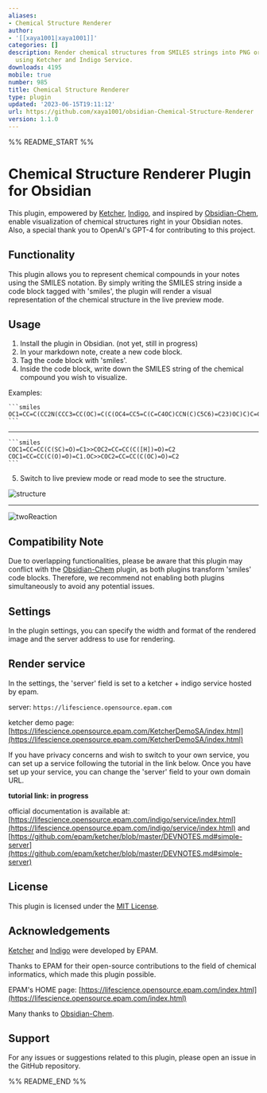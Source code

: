 ```yaml
---
aliases:
- Chemical Structure Renderer
author:
- '[[xaya1001|xaya1001]]'
categories: []
description: Render chemical structures from SMILES strings into PNG or SVG format
  using Ketcher and Indigo Service.
downloads: 4195
mobile: true
number: 985
title: Chemical Structure Renderer
type: plugin
updated: '2023-06-15T19:11:12'
url: https://github.com/xaya1001/obsidian-Chemical-Structure-Renderer
version: 1.1.0
---
```


%% README_START %%

# Chemical Structure Renderer Plugin for Obsidian

This plugin, empowered by [Ketcher](https://github.com/epam/ketcher), [Indigo](https://github.com/epam/Indigo), and inspired by [Obsidian-Chem](https://github.com/Acylation/obsidian-chem), enable visualization of chemical structures right in your Obsidian notes. Also, a special thank you to OpenAI's GPT-4 for contributing to this project.

## Functionality
This plugin allows you to represent chemical compounds in your notes using the SMILES notation. By simply writing the SMILES string inside a code block tagged with 'smiles', the plugin will render a visual representation of the chemical structure in the live preview mode.

## Usage
1. Install the plugin in Obsidian. (not yet, still in progress)
2. In your markdown note, create a new code block.
3. Tag the code block with 'smiles'.
4. Inside the code block, write down the SMILES string of the chemical compound you wish to visualize.

Examples:

    ```smiles
    OC1=CC=C(CC2N(CCC3=CC(OC)=C(C(OC4=CC5=C(C=C4OC)CCN(C)C5C6)=C23)OC)C)C=C1OC7=CC=C6C=C7
    ```

---

    ```smiles
    COC1=CC=CC(C(SC)=O)=C1>>COC2=CC=CC(C([H])=O)=C2
    COC1=CC=CC(C(O)=O)=C1.OC>>COC2=CC=CC(C(OC)=O)=C2
    ```
5. Switch to live preview mode or read mode to see the structure.

![structure](https://github.com/xaya1001/obsidian-ketcher-smiles/blob/master/img/Berbamine.png)

---

![twoReaction](https://github.com/xaya1001/obsidian-ketcher-smiles/blob/master/img/twoReaction.png)

## Compatibility Note
Due to overlapping functionalities, please be aware that this plugin may conflict with the [Obsidian-Chem](https://github.com/Acylation/obsidian-chem) plugin, as both plugins transform 'smiles' code blocks. Therefore, we recommend not enabling both plugins simultaneously to avoid any potential issues.

## Settings
In the plugin settings, you can specify the width and format of the rendered image and the server address to use for rendering.

## Render service
In the settings, the 'server' field is set to a ketcher + indigo service hosted by epam.

server: `https://lifescience.opensource.epam.com`

ketcher demo page: [https://lifescience.opensource.epam.com/KetcherDemoSA/index.html](https://lifescience.opensource.epam.com/KetcherDemoSA/index.html)

If you have privacy concerns and wish to switch to your own service, you can set up a service following the tutorial in the link below. Once you have set up your service, you can change the 'server' field to your own domain URL.

**tutorial link: in progress**

official documentation is available at: [https://lifescience.opensource.epam.com/indigo/service/index.html](https://lifescience.opensource.epam.com/indigo/service/index.html) and [https://github.com/epam/ketcher/blob/master/DEVNOTES.md#simple-server](https://github.com/epam/ketcher/blob/master/DEVNOTES.md#simple-server)


## License
This plugin is licensed under the [MIT License](https://choosealicense.com/licenses/mit/).

## Acknowledgements
[Ketcher](https://github.com/epam/ketcher) and [Indigo](https://github.com/epam/Indigo) were developed by EPAM.

Thanks to EPAM for their open-source contributions to the field of chemical informatics, which made this plugin possible.

EPAM's HOME page: [https://lifescience.opensource.epam.com/index.html](https://lifescience.opensource.epam.com/index.html)

Many thanks to [Obsidian-Chem](https://github.com/Acylation/obsidian-chem).

## Support
For any issues or suggestions related to this plugin, please open an issue in the GitHub repository.

%% README_END %%